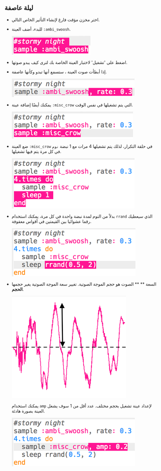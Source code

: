 ## ليلة عاصفة

+ اختر مخزن مؤقت فارغ لإنشاء التأثير الخاص التالي.

+ للبدء، أضف العينة `:ambi_swoosh`.
    
    ![لقطة الشاشة](images/effects-storm-sample.png)

+ اضغط على 'تشغيل' لاختبار العينة الخاصة بك لترى كيف يبدو صوتها.

+ إذا أبطأت صوت العينة ، ستسمع أنها تبدو وكأنها عاصفة.
    
    ![لقطة الشاشة](images/effects-storm-rate.png)

+ يمكنك أيضًا إضافة عينة `:misc_crow` التي يتم تشغيلها في نفس الوقت.
    
    ![لقطة الشاشة](images/effects-storm-crow.png)

+ ضع العينة `:misc_crow` في حلقة التكرار، لذلك يتم تشغيلها 4 مرات مع 1 نبضة `نوم` في كل مرة يتم فيها تشغيلها.
    
    ![لقطة الشاشة](images/effects-storm-crow-repeat.png)

+ بدلاً من النوم لمدة نبضة واحدة في كل مرة، يمكنك استخدام `rrand` الذي سيعطيك رقما عشوائيا بين القيمتين في أقواس معقوفة.
    
    ![لقطة الشاشة](images/effects-storm-crow-rand.png)

+ السعة ** ** الصوت هو حجم الموجة الصوتية. تغيير سعة الموجة الصوتية يغير حجمها **الحجم**.
    
    ![السعة](images/effects-amplitude.png)
    
    يمكنك استخدام `amp` لإعداد عينة تشغيل بحجم مختلف. عدد أقل من 1 سوف يشغل العينة بصورة هادئة.
    
    ![لقطة الشاشة](images/effects-storm-crow-amp.png)